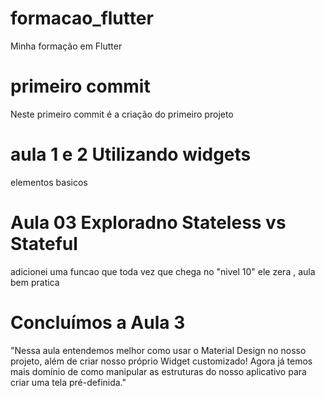 # formacao_flutter
Minha formação em Flutter

# primeiro commit
Neste primeiro commit é a criação do primeiro projeto

# aula 1 e 2 Utilizando widgets
elementos basicos

# Aula 03 Exploradno Stateless vs Stateful
adicionei uma funcao que toda vez que chega no "nivel 10" ele zera , aula bem pratica

# Concluímos a Aula 3
"Nessa aula entendemos melhor como usar o Material Design no nosso projeto, além de criar nosso próprio Widget customizado! Agora já temos mais domínio de como manipular as estruturas do nosso aplicativo para criar uma tela pré-definida."